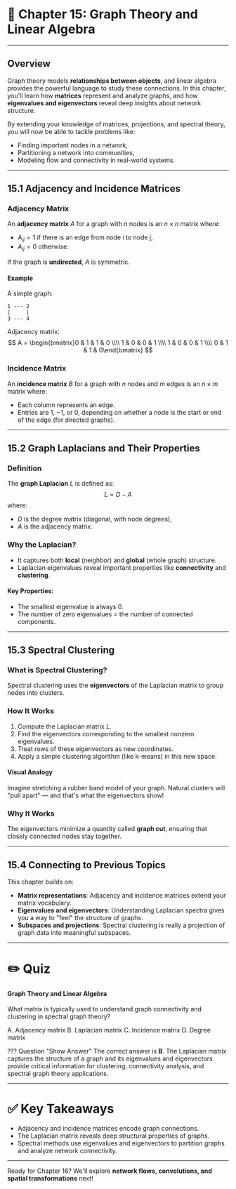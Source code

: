 # 📖 Chapter 15: Graph Theory and Linear Algebra

---

## Overview

Graph theory models **relationships between objects**, and linear algebra provides the powerful language to study these connections. In this chapter, you'll learn how **matrices** represent and analyze graphs, and how **eigenvalues and eigenvectors** reveal deep insights about network structure.

By extending your knowledge of matrices, projections, and spectral theory, you will now be able to tackle problems like:
- Finding important nodes in a network,
- Partitioning a network into communities,
- Modeling flow and connectivity in real-world systems.

---

## 15.1 Adjacency and Incidence Matrices

### Adjacency Matrix
An **adjacency matrix** $A$ for a graph with $n$ nodes is an $n \times n$ matrix where:
- $A_{ij} = 1$ if there is an edge from node $i$ to node $j$,
- $A_{ij} = 0$ otherwise.

If the graph is **undirected**, $A$ is symmetric.

#### Example
A simple graph:
```
1 --- 2
|     |
3 --- 4
```
Adjacency matrix:
$$
A = \begin{bmatrix}0 & 1 & 1 & 0 \\\\ 1 & 0 & 0 & 1 \\\\ 1 & 0 & 0 & 1 \\\\ 0 & 1 & 1 & 0\end{bmatrix}
$$

### Incidence Matrix
An **incidence matrix** $B$ for a graph with $n$ nodes and $m$ edges is an $n \times m$ matrix where:
- Each column represents an edge.
- Entries are $1$, $-1$, or $0$, depending on whether a node is the start or end of the edge (for directed graphs).

---

## 15.2 Graph Laplacians and Their Properties

### Definition
The **graph Laplacian** $L$ is defined as:
$$
L = D - A
$$
where:
- $D$ is the degree matrix (diagonal, with node degrees),
- $A$ is the adjacency matrix.

### Why the Laplacian?
- It captures both **local** (neighbor) and **global** (whole graph) structure.
- Laplacian eigenvalues reveal important properties like **connectivity** and **clustering**.

#### Key Properties:
- The smallest eigenvalue is always $0$.
- The number of zero eigenvalues = the number of connected components.

---

## 15.3 Spectral Clustering

### What is Spectral Clustering?
Spectral clustering uses the **eigenvectors** of the Laplacian matrix to group nodes into clusters.

### How It Works
1. Compute the Laplacian matrix $L$.
2. Find the eigenvectors corresponding to the smallest nonzero eigenvalues.
3. Treat rows of these eigenvectors as new coordinates.
4. Apply a simple clustering algorithm (like k-means) in this new space.

#### Visual Analogy
Imagine stretching a rubber band model of your graph. Natural clusters will "pull apart" — and that's what the eigenvectors show!

### Why It Works
The eigenvectors minimize a quantity called **graph cut**, ensuring that closely connected nodes stay together.

---

## 15.4 Connecting to Previous Topics

This chapter builds on:
- **Matrix representations**: Adjacency and incidence matrices extend your matrix vocabulary.
- **Eigenvalues and eigenvectors**: Understanding Laplacian spectra gives you a way to "feel" the structure of graphs.
- **Subspaces and projections**: Spectral clustering is really a projection of graph data into meaningful subspaces.

---

# ✏️ Quiz

#### Graph Theory and Linear Algebra

What matrix is typically used to understand graph connectivity and clustering in spectral graph theory?

<div class="upper-alpha" markdown>
A. Adjacency matrix  
B. Laplacian matrix  
C. Incidence matrix  
D. Degree matrix  
</div>

??? Question "Show Answer"
    The correct answer is **B**. The Laplacian matrix captures the structure of a graph and its eigenvalues and eigenvectors provide critical information for clustering, connectivity analysis, and spectral graph theory applications.

---

# ✅ Key Takeaways
- Adjacency and incidence matrices encode graph connections.
- The Laplacian matrix reveals deep structural properties of graphs.
- Spectral methods use eigenvalues and eigenvectors to partition graphs and analyze network connectivity.

---

Ready for Chapter 16? We'll explore **network flows, convolutions, and spatial transformations** next!
